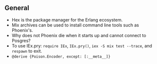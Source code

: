 ## General

- Hex is the package manager for the Erlang ecosystem.
- Mix archives can be used to install command line tools such as Phoenix's.
- Why does not Phoenix die when it starts up and cannot connect to Posgres?
- To use IEx.pry: `require IEx`, `IEx.pry()`, `iex -S mix test --trace`, and `respawn` to exit.
- `@derive {Poison.Encoder, except: [:__meta__]}`
